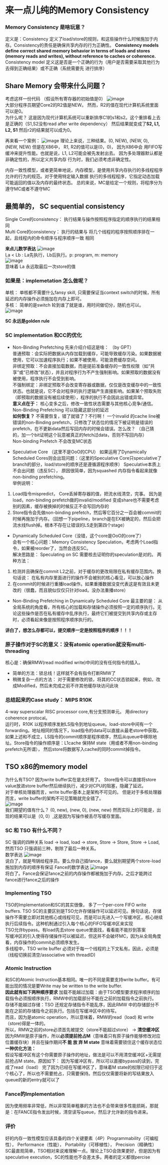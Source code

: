 # 来一点儿纯的Memory Consistency
### Memory Consistency 是啥玩意？ 
定义是：Consistency 定义了load/store的规则，和这些操作什么时候施加于内存。Consistency的责任是确保共享内存的行为正确性。   **Consistency models define correct shared memory behavior in terms of loads and stores (memory 
reads and writes), without reference to caches or coherence.**  
Consistency model 定义这是否是一个正确的行为（用户是否需要采取其他行为去得到正确结果）或不正确（系统需要先
进行排序）  

## Share Memory 会带来什么问题？
考虑这样一份代码 （假设所有寄存器的初始值是0）
![image](https://github.com/user-attachments/assets/01961005-b43a-4590-9057-17cede3dcfe3)   
大部分程序员期望Core2的R2值是NEW。 然而，R2的值在现代计算机系统里面可以是0。  
为什么呢？ 这是因为现代计算机系统可以重新排序C1的s1和s2。这个重排看上去是正确的（S1,S2没有read after write 
dependency） 然后结果就变成了**S2, L1, L2, S1** 然后r2的结果就可以成为0。

再来看一个案例：
![image](https://github.com/user-attachments/assets/d02e3494-2215-43ef-a05c-fe72641fff36)
理论上来说，三种结果。(0, NEW), (NEW, 0), (NEW, NEW)  但是在X86中， R1, R2的值可以是(0，0)， 因为X86中会
用FIFO写缓冲来提升性能。也就是说，L1, L2可能会被先发射出去。 因为多处理器默认都是非确定性的，所以定义共享内存
行为时，我们必须考虑非确定性。  

内存一致性模型，或者更简单地说，内存模型，是使用共享内存执行的多线程程序允许的行为的规范。对于使用特定输入数据
执行的多线程程序，它指定动态加载可能返回的值以及内存的最终状态。  总的来说，MC是给定一个规则，将程序分为遵守MC或者不遵守MC

## 最简单的， SC sequential consistency
Single Core的consistency： 执行结果与操作按照程序指定的顺序执行的结果相同  
Multi Core的consistency： 执行的结果与 将几个线程的程序按照顺序排在一起，且线程内的命令顺序与程序顺序一致 相同   

**来点儿数学表达**
![image](https://github.com/user-attachments/assets/eb1fcc32-6288-4d48-8311-8f106a2bfdcb)  
La < Lb : La先执行，Lb后执行。p: program, m: memory  
![image](https://github.com/user-attachments/assets/091991e9-9a01-4a56-89af-b8550fc19532)  
意味着 La 永远取最后一次store的值  

### 如果是：implemetation 怎么做呢？
单核： 单核都不需要什么fansy skill, 只需要保证当context switch的时候，所有延迟的内存操作必须施加在内存上即可。  
多核： 简单的是switch 轮到谁了就是谁，用时间做切分，随机也可以。  
![image](https://github.com/user-attachments/assets/22817e30-6850-4769-87af-39fdd4a71b6f)  

**SC 永远是golden rule**

### SC implementation 和CC的优化
- Non-Binding Prefetching
先来介绍介绍这是啥：  （by GPT）  
普通预取：会实际把数据从内存加载到缓存，可能导致缓存污染。如果数据被使用，它可以加速程序执行；如果不被使用，可能浪费缓存空间。    
非绑定预取：不会直接加载数据，而是提前准备缓存的一致性权限（如“共享”或“已修改”状态），并且对程序行为不产生强制影响。如果预取的数据没有被使用，程序执行不会受到影响。    
不强制绑定：非绑定预取不会改变寄存器或数据，仅仅是改变缓存中的一致性状态。也就是说，它不会对程序的执行逻辑产生直接影响。如果某个预取失败（即预取的数据没有被后续使用），程序的执行不会因此出错或异常。  
**意义点在于：** 核心变多之后，修改一致性状态需要与其他核心竞争/通信。Non-Binding Prefetching 可以隐藏这部分的延迟  
**如何恢复？** 不需要恢复，错了就错了？不行啊！ 一个invalid 的cache line被错误的non-Binding prefetch，只修改了状态位的情况下被证明是错误的prefetch，在不更新data然后写回内存的时候会错误。怎么改？ （自己猜的，加一个bit证明这个玩意被真正的fetch过data，否则不写回内存）    
Non-binding Prefetch 不会改变MC状态  

- Speculative Core （这里不是OoO的CPU）
如果运用了Dynamically Scheduled Cores则会出现问题：（这里的Speculative Core只speculative了branch的部分，load/store的顺序还是遵循源程序顺序）
Speculative本质上不会出问题（违反SC）， 原因很简单，因为squashed 内存指令看起来就像non-binding prefetching。  
举例说明：  
1. Load指令mispredict， Core丢掉寄存器的值，把流水线清空，完事。 因为是load，non-binding prefetch做的invalid/modified 变成share也不需要考虑别的因素，缓存被换掉的时候反正不会写回内存的   
2. Store指令会先做non-binding prefetch，然后等它百分之一百会被commit的时候再施加于内存。（回想一下pipeline，branch是在EX被确定的，然后会把流水线flush掉。根本不存在让错误的LS走到第四个stage）     

- Dynamically Scheduled Core（没错，这个core是OoO的core了）   
会有一个核心问题：Memory Consistency Speculation，考虑两个Load指令，如果被reorder了，当然会违反SC。  
解决思路是： Speculating on SC 需要核去证明你的speculation是对的。  两种方法：
1. 检测并且确保在commit L2之前，对于缓存的更改局限在私有缓存范围内。换句话说： 在私有内存里面进行的操作不会被别的核心看见，可以放心操作
2. 在commit的时候进行重播load操作。如果重播数据没变代表这是有效且未更改的（很蠢，而且貌似仅仅只针对load。没办法重播store）  

- Non-Binding Prefetching in Dynamically Scheduled Core
  最主要的是： 从全局系统的角度看，所有核心的加载和存储操作必须按照一定的顺序执行。无论这些操作是否在私有缓存中乱序执行，最终它们被提交到共享内存或主存时，必须看起来像是按照程序顺序执行的。

**讲白了，想怎么存都可以，提交顺序一定是按照程序的顺序！！！**

### 原子操作对于SC的意义：没有atomic operation就没有multi-threading
核心是：确保RMW(read modified write)中间的没有任何指令的插入。  
- 简单的方法：锁总线！这样就不会有指令打断RMW了
- 稍微复杂一点的方法： 对于需要修改的锁，将其的CC状态锁起来，例如，改成Modified，然后未完成之前不许其他缓存块访问此块
 
### 总结起来的Case study： MIPS R10K
4-way superscalar RISC processor core,有分支预测单元。 用directory coherence protocal。  
运行时，R10K 以程序顺序发射LS指令到地址queue。load-store中间有一个forwarding。地址相同的情况下，load指令的data可以直接从最老store中获取。 如果上述和不成立，LS指令的commit顺序是程序顺序，然后从queue中移除地址。Store指令的操作顺序是：L1cache 保持M state（用或者不用non-binding prefetch无所谓）， 然后store将数据写入cache的同时commit掉指令。

## TSO x86的memory model  
为什么有TSO? 因为write buffer实在是太好用了。 Store指令可以直接将store value放进store buffer然后继续执行，减少对CPU的阻塞，隐藏了延迟。  
对于单核处理器而言，write buffer基本上是架构不可见的。 但是对于多核处理器而言，write buffer的架构不可见策略就完全错了。  
   ![image](https://github.com/user-attachments/assets/d5422a40-d796-4dc6-aabd-3d7157fc6bfd)   
我们期望的值有什么？ (0, new), (new, 0), (new, new) 然而实际上的可能是，出现的结果可以是（0, 0）,这是因为写操作被丢尽写缓存里面。  

### SC 和 TSO 有什么不同？
SC 强调的四种关系 load -> load,    load -> store,   Store -> Store,   Store -> Load, 然而TSO 只强调前三种，剔除了最后一种关系。  
数学表达
![image](https://github.com/user-attachments/assets/7f69f5e5-d77d-4347-97e5-79aa32d525c1)   
说白了，就是甩锅给程序员。要么你自己插fance，要么就别期望两个store-load施加到内存的顺序有保证
Fance的数学表达
![image](https://github.com/user-attachments/assets/ca23b414-f92a-494a-8591-8bd75f25051e)  
将白了。Fance会保证fance之前的内存操作都被施加于内存。之后才能跨过fance进行fance之后的操作

### Implementing TSO
TSO的Implementation和SC的其实很像， 多了一个per-core FIFO write buffers. 
TSO SC的主要区别是TSO允许存储操作可以延迟可见。换句话说，存储操作不需要立即对其他核心或线程可见，而是可以先进入一个写缓冲区，核心继续执行后续指令。这种机制通过引入每个核心的FIFO写缓冲区来实现  
TSO允许bypass。有load先去store queue里面找，看看能不能抄到答案  
写缓冲区的引入使得存储操作可以被延迟，但这并不会破坏MC，因为从全局角度看，内存操作的commit必须顺序发生。  
多线程中，TSO write buffer 必须对于每一个线程的上下文私有。因此，必须是（线程切换前清空/associative with threadID)    

### Atomic Instruction
和SC的Atomic Instruction基本相同。唯一的不同是需要支持write buffer。有可能出现的情况是要Write may be written to the write buffer.   
**因此就有如下两种顺序要求**
加载不能越过加载：由于TSO模型要求程序顺序的加载指令必须按顺序执行，RMW中的加载部分不能在之前的加载指令之前执行。  
存储不能越过存储：TSO 还规定存储指令不能乱序，因此RMW 中的存储部分不能在之前的存储指令之前执行。包括在写缓冲区中的待写。  
而且，因为是atomic operation，所以意味着，RMW的read（load) 和 write（store)得是一体的。  
所以，RMW之前的store必须首先被提交（store不能超过store） -> **清空缓冲区**   
因为RMW是原子操作，所以**必须提前抢占M**（意味着只有原子操作能够修改对应位置缓存块）并且在操作期间**不 能 放 弃 M state** 意味着需要锁住这个缓存状态位   
**一种优化方法：**  
假设写缓冲区有这个你需要原子操作的地址，做法是可以不用清空缓冲区+无需提前抢占M state。原因如下：
因为写缓冲区有，所以可以直接bypass的读到，完成了read（load） 完了因为已经在写缓冲区了，意味着M state的权限已经归于这个核心了，所以也不需要抢占，只需要保持。然后仅仅需要将新的写结果放入queue的新的entry就可以了  

### Fance的Implementation
因为使用频率非常低，所以非常简单粗暴的方法也不会带来很多性能损耗，那就是：在FANCE指令发出时候，清空读写queue，然后才允许新的指令进来。    

### 评价
好的内存一致性模型应该具备的四个关键要素（4P）Programmability（可编程性）， Performance（性能）， Portability（可移植性）， Precision（精确性）   
SC最直观简单，TSO相对来说难理解一点。理论上TSO会效果更好，但是因为有speculative execution，SC的性能也不会差太多。两者的定义都很percise  










